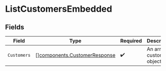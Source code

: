# ListCustomersEmbedded


## Fields

| Field                                                                        | Type                                                                         | Required                                                                     | Description                                                                  |
| ---------------------------------------------------------------------------- | ---------------------------------------------------------------------------- | ---------------------------------------------------------------------------- | ---------------------------------------------------------------------------- |
| `Customers`                                                                  | [][components.CustomerResponse](../../models/components/customerresponse.md) | :heavy_check_mark:                                                           | An array of customer objects.                                                |